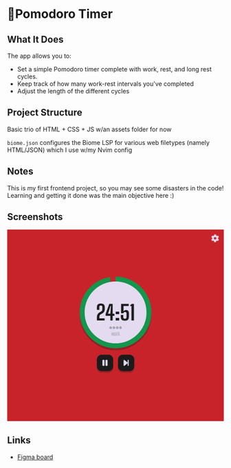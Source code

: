 # 🍅Pomodoro Timer

## What It Does 

The app allows you to:
- Set a simple Pomodoro timer complete with work, rest, and long rest cycles.
- Keep track of how many work-rest intervals you've completed
- Adjust the length of the different cycles

## Project Structure

Basic trio of HTML + CSS + JS w/an assets folder for now

`biome.json` configures the Biome LSP for various web filetypes (namely HTML/JSON) which I use w/my Nvim config

## Notes

This is my first frontend project, so you may see some disasters in the code! Learning and getting it done was the main objective here :) 

## Screenshots

![Pomodoro timer in work mode](./github/screenshot.png)

## Links

- [Figma board](https://www.figma.com/design/UtprImiaUWIsJWMZ5heeHJ/Pomotimer?node-id=0-1&t=6voRKGZpPIedE5DR-1)
